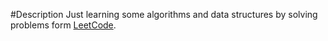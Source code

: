 #Description
Just learning some algorithms and data structures by solving problems form [LeetCode](https://leetcode.com/).